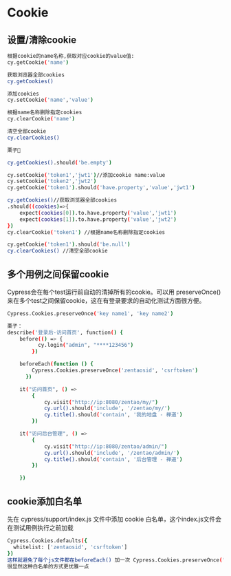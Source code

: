 # Cookie

## 设置/清除cookie

```.bash
根据cookie的name名称,获取对应cookie的value值:
cy.getCookie('name')

获取浏览器全部cookies
cy.getCookies()

添加cookies
cy.setCookie('name','value')

根据name名称删除指定cookies
cy.clearCookie('name') 

清空全部cookie
cy.clearCookies()
```

```.bash
栗子🌰

cy.getCookies().should('be.empty')

cy.setCookie('token1','jwt1')//添加cookie name:value
cy.setCookie('token2','jwt2')
cy.getCookie('token1').should('have.property','value','jwt1')

cy.getCookies()//获取浏览器全部cookies
.should((cookies)=>{
    expect(cookies[0]).to.have.property('value','jwt1')
    expect(cookies[1]).to.have.property('value','jwt2')
})
cy.clearCookie('token1') //根据name名称删除指定cookies

cy.getCookie('token1').should('be.null')
cy.clearCookies() //清空全部cookie
```

## 多个用例之间保留cookie

Cypress会在每个test运行前自动的清掉所有的cookie。可以用 preserveOnce() 来在多个test之间保留cookie，这在有登录要求的自动化测试方面很方便。

```.bash
Cypress.Cookies.preserveOnce('key name1', 'key name2')

栗子：
describe('登录后-访问首页', function() {
    before(() => {
          cy.login("admin", "****123456")
        })

    beforeEach(function () {
        Cypress.Cookies.preserveOnce('zentaosid', 'csrftoken')
      })

    it("访问首页", () =>
        {
            cy.visit("http://ip:8080/zentao/my/")
            cy.url().should('include', '/zentao/my/')
            cy.title().should('contain', '我的地盘 - 禅道')
        })

    it("访问后台管理", () =>
        {
            cy.visit("http://ip:8080/zentao/admin/")
            cy.url().should('include', '/zentao/admin/')
            cy.title().should('contain', '后台管理 - 禅道')
        })

    })

```

## cookie添加白名单

先在 cypress/support/index.js 文件中添加 cookie 白名单，这个index.js文件会在测试用例执行之前加载
```.bash
Cypress.Cookies.defaults({
  whitelist: ['zentaosid', 'csrftoken']
})
这样就避免了每个js文件都在beforeEach() 加一次 Cypress.Cookies.preserveOnce('zentaosid', 'csrftoken')
很显然这种白名单的方式更优雅一点

```